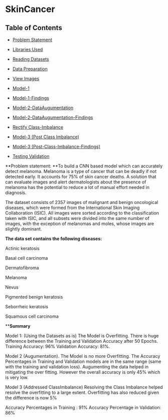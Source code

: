 # SkinCancer

## Table of Contents
* [Problem Statement](#Problem-Statement)
* [Libraries Used](#Loading-Libraries)
* [Reading Datasets](#Reading-Datasets)
* [Data Preparation](#Data-Preparation)
* [View Images](#View-Images)
                                       
* [Model-1](#Model-1)
* [Model-1-Findings](#Model-1-Findings)
   
* [Model-2-DataAugumentation](#Model-2-DataAugumentation)
* [Model-2-DataAugumentation-Findings](#Model-2-DataAugumentation-Findings)

* [Rectify Class-Imbalance](#Class-Imbalance)

* [Model-3 (Post Class Imbalance)](#Model-3-(Post-Class-Imbalance))
* [Model-3 (Post-Class-Imbalance-Findings)](#Model-3(Post-Class-Imbalance-Findings))
* [Testing Validation](#Testing-Validation)
  
**Problem statement: 
**To build a CNN based model which can accurately detect melanoma. Melanoma is a type of cancer that can be deadly if not detected early. It accounts for 75% of skin cancer deaths. A solution that can evaluate images and alert dermatologists about the presence of melanoma has the potential to reduce a lot of manual effort needed in diagnosis.


The dataset consists of 2357 images of malignant and benign oncological diseases, which were formed from the International Skin Imaging Collaboration (ISIC). All images were sorted according to the classification taken with ISIC, and all subsets were divided into the same number of images, with the exception of melanomas and moles, whose images are slightly dominant.


**The data set contains the following diseases:**

Actinic keratosis

Basal cell carcinoma

Dermatofibroma

Melanoma

Nevus

Pigmented benign keratosis

Seborrheic keratosis

Squamous cell carcinoma


****Summary**

Model 1: (Using the Datasets as is)
The Model is Overfitting. There is huge difference between the Training and Validation Accuracy after 50 Epochs. Training Accuracy: 96% Validation Accuracy: 81%.

Model 2 (Augumentation).
The Model is no more Overfitting. The Accuracy Percentages in Training and Validation models are in the same range (same with the training and validation loss). Augumenting the data helped in mitigating the over fitting. However the overall accuracy is only 45% which is very low.

Model 3 (Addressed ClassImbalance)
Resolving the Class Imbalance helped resolve the overfitting to a large extent. Overfitting has also reduced given the difference is now 5%

Accuracy Percentages in Training : 91% Accuracy Percentage in Validation: 86%

